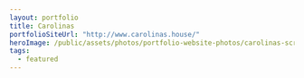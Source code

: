 ```yaml
---
layout: portfolio
title: Carolinas
portfolioSiteUrl: "http://www.carolinas.house/"
heroImage: /public/assets/photos/portfolio-website-photos/carolinas-scr.png
tags:
  - featured
---
```

